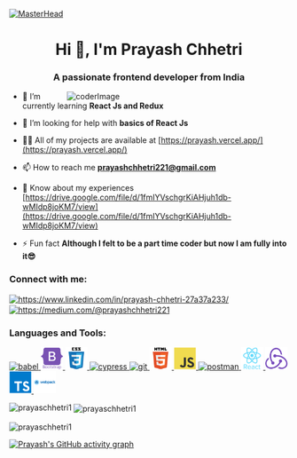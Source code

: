 
[![MasterHead](https://img.freepik.com/free-vector/frontend-developer-typographic-header-website-interface-design-improvement-web-page-programming-coding-testing-it-profession-isolated-flat-vector-illustration_613284-304.jpg?w=1060&t=st=1660765225~exp=1660765825~hmac=65aab9fb8e8a8cb5afe75bcfca126490c31674c4ddff2f08db2cb8fc5f438b5d)](https://prayash.vercel.app/)
<h1 align="center">Hi 👋, I'm Prayash Chhetri</h1>
<h3 align="center">A passionate frontend developer from India</h3>
<img align="right" src="https://cdn.dribbble.com/users/1162077/screenshots/3848914/programmer.gif" width="400px" " alt="coderImage" />




- 🌱 I’m currently learning **React Js and Redux**

- 🤝 I’m looking for help with **basics of React Js**

- 👨‍💻 All of my projects are available at [https://prayash.vercel.app/](https://prayash.vercel.app/)

- 📫 How to reach me **prayashchhetri221@gmail.com**

- 📄 Know about my experiences [https://drive.google.com/file/d/1fmIYVschgrKiAHjuh1db-wMIdp8joKM7/view](https://drive.google.com/file/d/1fmIYVschgrKiAHjuh1db-wMIdp8joKM7/view)

- ⚡ Fun fact **Although I felt to be a part time coder but now I am fully into it😎**

<h3 align="left">Connect with me:</h3>
<p align="left">
<a href="https://linkedin.com/in/https://www.linkedin.com/in/prayash-chhetri-27a37a233/" target="blank"><img align="center" src="https://raw.githubusercontent.com/rahuldkjain/github-profile-readme-generator/master/src/images/icons/Social/linked-in-alt.svg" alt="https://www.linkedin.com/in/prayash-chhetri-27a37a233/" height="30" width="40" /></a>
<a href="https://medium.com/https://medium.com/@prayashchhetri221" target="blank"><img align="center" src="https://raw.githubusercontent.com/rahuldkjain/github-profile-readme-generator/master/src/images/icons/Social/medium.svg" alt="https://medium.com/@prayashchhetri221" height="30" width="40" /></a>
</p>

<h3 align="left">Languages and Tools:</h3>
<p align="left"> <a href="https://babeljs.io/" target="_blank" rel="noreferrer"> <img src="https://www.vectorlogo.zone/logos/babeljs/babeljs-icon.svg" alt="babel" width="40" height="40"/> </a> <a href="https://getbootstrap.com" target="_blank" rel="noreferrer"> <img src="https://raw.githubusercontent.com/devicons/devicon/master/icons/bootstrap/bootstrap-plain-wordmark.svg" alt="bootstrap" width="40" height="40"/> </a> <a href="https://www.w3schools.com/css/" target="_blank" rel="noreferrer"> <img src="https://raw.githubusercontent.com/devicons/devicon/master/icons/css3/css3-original-wordmark.svg" alt="css3" width="40" height="40"/> </a> <a href="https://www.cypress.io" target="_blank" rel="noreferrer"> <img src="https://raw.githubusercontent.com/simple-icons/simple-icons/6e46ec1fc23b60c8fd0d2f2ff46db82e16dbd75f/icons/cypress.svg" alt="cypress" width="40" height="40"/> </a> <a href="https://git-scm.com/" target="_blank" rel="noreferrer"> <img src="https://www.vectorlogo.zone/logos/git-scm/git-scm-icon.svg" alt="git" width="40" height="40"/> </a> <a href="https://www.w3.org/html/" target="_blank" rel="noreferrer"> <img src="https://raw.githubusercontent.com/devicons/devicon/master/icons/html5/html5-original-wordmark.svg" alt="html5" width="40" height="40"/> </a> <a href="https://developer.mozilla.org/en-US/docs/Web/JavaScript" target="_blank" rel="noreferrer"> <img src="https://raw.githubusercontent.com/devicons/devicon/master/icons/javascript/javascript-original.svg" alt="javascript" width="40" height="40"/> </a> <a href="https://postman.com" target="_blank" rel="noreferrer"> <img src="https://www.vectorlogo.zone/logos/getpostman/getpostman-icon.svg" alt="postman" width="40" height="40"/> </a> <a href="https://reactjs.org/" target="_blank" rel="noreferrer"> <img src="https://raw.githubusercontent.com/devicons/devicon/master/icons/react/react-original-wordmark.svg" alt="react" width="40" height="40"/> </a> <a href="https://redux.js.org" target="_blank" rel="noreferrer"> <img src="https://raw.githubusercontent.com/devicons/devicon/master/icons/redux/redux-original.svg" alt="redux" width="40" height="40"/> </a> <a href="https://www.typescriptlang.org/" target="_blank" rel="noreferrer"> <img src="https://raw.githubusercontent.com/devicons/devicon/master/icons/typescript/typescript-original.svg" alt="typescript" width="40" height="40"/> </a> <a href="https://webpack.js.org" target="_blank" rel="noreferrer"> <img src="https://raw.githubusercontent.com/devicons/devicon/d00d0969292a6569d45b06d3f350f463a0107b0d/icons/webpack/webpack-original-wordmark.svg" alt="webpack" width="40" height="40"/> </a> </p>

<p><img align="left" src="https://github-readme-stats.vercel.app/api/top-langs?username=prayaschhetri1&show_icons=true&locale=en&layout=compact" alt="prayaschhetri1" /></p>

<p>&nbsp;<img align="center" src="https://github-readme-stats.vercel.app/api?username=prayaschhetri1&show_icons=true&locale=en" alt="prayaschhetri1" /></p>

<p><img align="center" src="https://github-readme-streak-stats.herokuapp.com/?user=prayaschhetri1&" alt="prayaschhetri1" /></p>

[![Prayash's GitHub activity graph](https://activity-graph.herokuapp.com/graph?username=prayaschhetri1&&theme=xcode)](https://github.com/prayaschhetri1)
